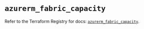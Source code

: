 # `azurerm_fabric_capacity`

Refer to the Terraform Registry for docs: [`azurerm_fabric_capacity`](https://registry.terraform.io/providers/hashicorp/azurerm/4.21.1/docs/resources/fabric_capacity).
